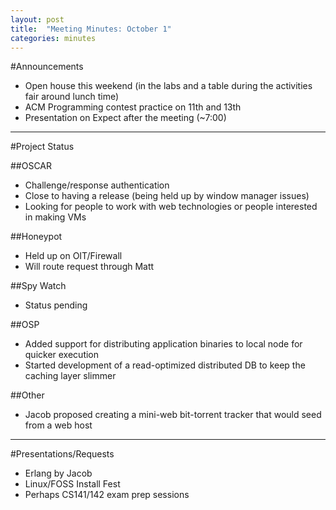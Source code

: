 ```yaml
---
layout: post
title: 	"Meeting Minutes: October 1"
categories: minutes
---
```


#Announcements

- Open house this weekend (in the labs and a table during the activities fair around lunch time)
- ACM Programming contest practice on 11th and 13th
- Presentation on Expect after the meeting (~7:00) 

---

#Project Status

##OSCAR

- Challenge/response authentication
- Close to having a release (being held up by window manager issues)
- Looking for people to work with web technologies or people interested in making VMs 

##Honeypot

- Held up on OIT/Firewall
- Will route request through Matt 

##Spy Watch

- Status pending 

##OSP

- Added support for distributing application binaries to local node for quicker execution
- Started development of a read-optimized distributed DB to keep the caching layer slimmer 

##Other

- Jacob proposed creating a mini-web bit-torrent tracker that would seed from a web host 

---

#Presentations/Requests


- Erlang by Jacob
- Linux/FOSS Install Fest
- Perhaps CS141/142 exam prep sessions 
